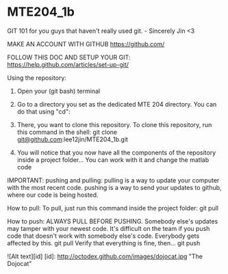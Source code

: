 # MTE204_1b

GIT 101 for you guys that haven't really used git. - Sincerely Jin <3

MAKE AN ACCOUNT WITH GITHUB
https://github.com/

FOLLOW THIS DOC AND SETUP YOUR GIT:
https://help.github.com/articles/set-up-git/

Using the repository:

1. Open your (git bash) terminal

2. Go to a directory you set as the dedicated MTE 204 directory. You can do that using "cd":
<script>$ cd <path to directory></script>

3. There, you want to clone this repository. To clone this repository, run this command in the shell:
    git clone git@github.com:lee12jin/MTE204_1b.git

4. You will notice that you now have all the components of the repository inside a project folder... You can work with it and change the matlab code

IMPORTANT: pushing and pulling:
pulling is a way to update your computer with the most recent code.
pushing is a way to send your updates to github, where our code is being hosted.

How to pull:
To pull, just run this command inside the project folder:
    git pull

How to push:
ALWAYS PULL BEFORE PUSHING. Somebody else's updates may tamper with your newest code.
It's difficult on the team if you push code that doesn't work with somebody else's code. Everybody gets affected by this.
    git pull
Verify that everything is fine, then...
    git push

![Alt text][id]
[id]: http://octodex.github.com/images/dojocat.jpg  "The Dojocat"
